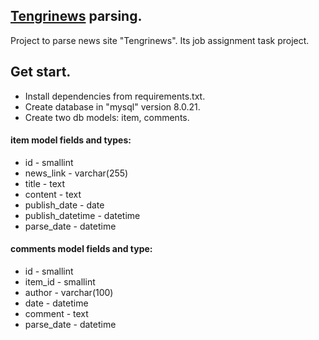 ## [Tengrinews](https://tengrinews.kz/) parsing.
Project to parse news site "Tengrinews". 
Its job assignment task project.

## Get start.
- Install dependencies  from requirements.txt.
- Create database in "mysql" version 8.0.21.
- Create two db models: item, comments.
#### item model fields and types:
- id - smallint 
- news_link - varchar(255)
- title - text
- content - text
- publish_date - date
- publish_datetime - datetime
- parse_date - datetime

#### comments model fields and type:
- id - smallint
- item_id - smallint
- author - varchar(100)
- date - datetime
- comment - text
- parse_date - datetime



